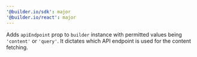 ```yaml
---
'@builder.io/sdk': major
'@builder.io/react': major
---
```


Adds `apiEndpoint` prop to `builder` instance with permitted values being `'content'` or `'query'`. It dictates which API endpoint is used for the content fetching.

